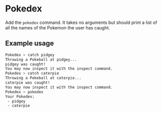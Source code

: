 # Pokedex

Add the `pokedex` command. It takes no arguments but should print a list of all the names of the Pokemon the user has caught.

## Example usage

```bash
Pokedex > catch pidgey
Throwing a Pokeball at pidgey...
pidgey was caught!
You may now inspect it with the inspect command.
Pokedex > catch caterpie
Throwing a Pokeball at caterpie...
caterpie was caught!
You may now inspect it with the inspect command.
Pokedex > pokedex
Your Pokedex:
 - pidgey
 - caterpie
```
